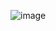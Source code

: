 ![image](https://github.com/RekkasGit/MQ2Mono-Framework64/assets/4657161/762d4cb7-0c8a-4c96-b306-2e088d8d0b47)
